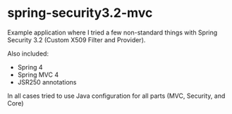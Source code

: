 spring-security3.2-mvc
=====================

Example application where I tried a few non-standard things with Spring Security 3.2 (Custom X509 Filter and Provider).  

Also included:

 - Spring 4
 - Spring MVC 4
 - JSR250 annotations
 
In all cases tried to use Java configuration for all parts (MVC, Security, and Core)
